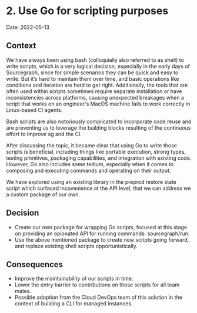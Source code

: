 # 2. Use Go for scripting purposes

Date: 2022-05-13

## Context

We have always been using bash (colloquially also referred to as shell) to write scripts, which is a very logical decision, especially in the early days of Sourcegraph, since for simple scenarios they can be quick and easy to write. But it’s hard to maintain them over time, and basic operations like conditions and iteration are hard to get right. Additionally, the tools that are often used within scripts sometimes require separate installation or have inconsistencies across platforms, causing unexpected breakages when a script that works on an engineer's MacOS machine fails to work correctly in Linux-based CI agents.

Bash scripts are also notoriously complicated to incorporate code reuse and are preventing us to leverage the building blocks resulting of the continuous effort to improve sg and the CI.

After discussing the topic, it became clear that using Go to write those scripts is beneficial, including things like portable execution, strong types, testing primitives, packaging capabilities, and integration with existing code. However, Go also includes some tedium, especially when it comes to composing and executing commands and operating on their output.

We have explored using an existing library in the preprod restore state script which surfaced incovenience at the API level, that we can address we a custom package of our own.

## Decision

- Create our own package for wrapping Go scripts, focused at this stage on providing an opionated API for running commands: sourcegraph/run.
- Use the above mentioned package to create new scripts going forward, and replace existing shell scripts opportunistically.

## Consequences

- Improve the maintainability of our scripts in time.
- Lower the entry barrier to contributions on those scripts for all team mates.
- Possible adoption from the Cloud DevOps team of this solution in the context of building a CLI for managed instances.

